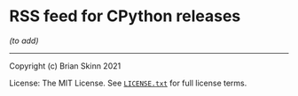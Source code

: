# RSS feed for CPython releases

*(to add)*


----

Copyright (c) Brian Skinn 2021

License: The MIT License. See [`LICENSE.txt`](https://github.com/bskinn/cpython-release-feed/blob/main/LICENSE.txt)
for full license terms.
